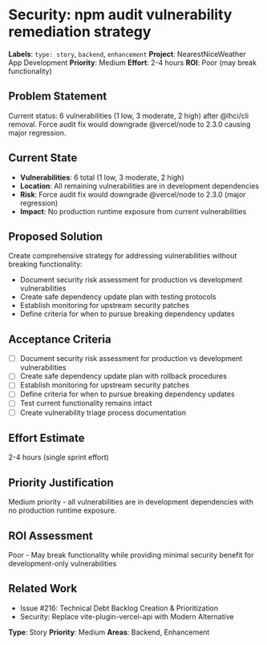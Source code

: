 # Security: npm audit vulnerability remediation strategy

**Labels**: `type: story`, `backend`, `enhancement`
**Project**: NearestNiceWeather App Development
**Priority**: Medium
**Effort**: 2-4 hours
**ROI**: Poor (may break functionality)

## Problem Statement
Current status: 6 vulnerabilities (1 low, 3 moderate, 2 high) after @lhci/cli removal. Force audit fix would downgrade @vercel/node to 2.3.0 causing major regression.

## Current State
- **Vulnerabilities**: 6 total (1 low, 3 moderate, 2 high)
- **Location**: All remaining vulnerabilities are in development dependencies
- **Risk**: Force audit fix would downgrade @vercel/node to 2.3.0 (major regression)
- **Impact**: No production runtime exposure from current vulnerabilities

## Proposed Solution
Create comprehensive strategy for addressing vulnerabilities without breaking functionality:
- Document security risk assessment for production vs development vulnerabilities
- Create safe dependency update plan with testing protocols
- Establish monitoring for upstream security patches
- Define criteria for when to pursue breaking dependency updates

## Acceptance Criteria
- [ ] Document security risk assessment for production vs development vulnerabilities
- [ ] Create safe dependency update plan with rollback procedures
- [ ] Establish monitoring for upstream security patches
- [ ] Define criteria for when to pursue breaking dependency updates
- [ ] Test current functionality remains intact
- [ ] Create vulnerability triage process documentation

## Effort Estimate
2-4 hours (single sprint effort)

## Priority Justification
Medium priority - all vulnerabilities are in development dependencies with no production runtime exposure.

## ROI Assessment
Poor - May break functionality while providing minimal security benefit for development-only vulnerabilities

## Related Work
- Issue #216: Technical Debt Backlog Creation & Prioritization
- Security: Replace vite-plugin-vercel-api with Modern Alternative

**Type**: Story
**Priority**: Medium
**Areas**: Backend, Enhancement
